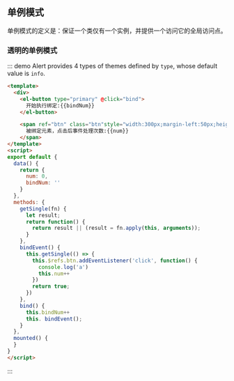 ## 单例模式

单例模式的定义是：保证一个类仅有一个实例，并提供一个访问它的全局访问点。

### 透明的单例模式

::: demo Alert provides 4 types of themes defined by `type`, whose default value is `info`.

```html
<template>
  <div>
    <el-button type="primary" @click="bind">
      开始执行绑定:{{bindNum}}
    </el-button>

    <span ref="btn" class="btn"style="width:300px;margin-left:50px;height:40px;background:#f00;color:#fff;text-align:center;line-height:40px;display:inline-block">
      被绑定元素，点击后事件处理次数:{{num}}
    </span>
</template>
<script>
export default {
  data() {
    return {
      num: 0,
      bindNum: ''
    }
  },
  methods: {
    getSingle(fn) {
      let result;
      return function() {
        return result || (result = fn.apply(this, arguments));
      }
    },
    bindEvent() {
      this.getSingle(() => {
        this.$refs.btn.addEventListener('click', function() {
          console.log('a')
          this.num++
        })
        return true;
      })
    },
    bind() {
      this.bindNum++
      this. bindEvent();
    }
  },
  mounted() {
  }
}
</script>
```

:::

<style>
.demo-box .el-alert {
  margin: 20px 0 0;
}

.demo-box .el-alert:first-child {
  margin: 0;
  color: #000;
}
</style>

